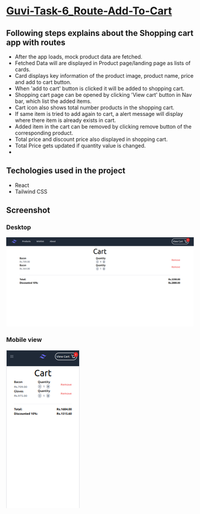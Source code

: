 # [Guvi-Task-6_Route-Add-To-Cart](https://guvi-task-6-route-add-to-cart.vercel.app/)

## Following steps explains about the Shopping cart app with routes 
-  After the app loads, mock product data are fetched.
-  Fetched Data will are displayed in Product page/landing page as lists of cards.
-  Card displays key information of the product image, product name, price and add to cart button.
-  When 'add to cart' button is clicked it will be added to shopping cart.
-  Shopping cart page can be opened by clicking 'View cart' button in Nav bar, which list the added items.
-  Cart icon also shows total number products in the shopping cart.
-  If same item is tried to add again to cart, a alert message will display where there item is already exists in cart.
-  Added item in the cart can be removed by clicking remove button of the corresponding product.
-  Total price and discount price also displayed in shopping cart.
-  Total Price gets updated if quantity value is changed.
- 

## Techologies used in the project
- React
- Tailwind CSS

## Screenshot
 
### Desktop 
 ![alt text](desktop.png)

### Mobile view
![alt text](mobile.png)
